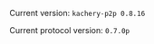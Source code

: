 <!-- This file was automatically generated by jinjaroot. Do not edit directly. -->
Current version: `kachery-p2p 0.8.16`

Current protocol version: `0.7.0p`